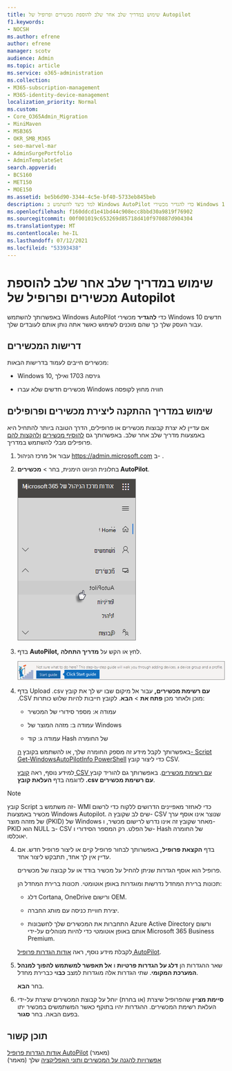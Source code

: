 ```yaml
---
title: שימוש במדריך שלב אחר שלב להוספת מכשירים ופרופיל של Autopilot
f1.keywords:
- NOCSH
ms.author: efrene
author: efrene
manager: scotv
audience: Admin
ms.topic: article
ms.service: o365-administration
ms.collection:
- M365-subscription-management
- M365-identity-device-management
localization_priority: Normal
ms.custom:
- Core_O365Admin_Migration
- MiniMaven
- MSB365
- OKR_SMB_M365
- seo-marvel-mar
- AdminSurgePortfolio
- AdminTemplateSet
search.appverid:
- BCS160
- MET150
- MOE150
ms.assetid: be5b6d90-3344-4c5e-bf40-5733eb845beb
description: למד כיצד להשתמש ב Windows AutoPilot כדי להגדיר מכשירי Windows 10 חדשים עבור העסק שלך כך שהם מוכנים לשימוש של עובדים.
ms.openlocfilehash: f160ddcd1e41bd44c908ecc8bbd30a9819f76902
ms.sourcegitcommit: 00f001019c653269d85718d410f970887d904304
ms.translationtype: MT
ms.contentlocale: he-IL
ms.lasthandoff: 07/12/2021
ms.locfileid: "53393438"
---
```

# <a name="use-the-step-by-step-guide-to-add-autopilot-devices-and-profile"></a>שימוש במדריך שלב אחר שלב להוספת מכשירים ופרופיל של Autopilot

באפשרותך להשתמש Windows AutoPilot כדי **להגדיר** מכשירי Windows 10 חדשים עבור העסק שלך כך שהם מוכנים לשימוש כאשר אתה נותן אותם לעובדים שלך.
  
## <a name="device-requirements"></a>דרישות המכשירים

מכשירים חייבים לעמוד בדרישות הבאות:
  
- Windows 10, גירסה 1703 ואילך
    
- מכשירים חדשים שלא עברו Windows חוויה מחוץ לקופסה
    
## <a name="use-the-setup-guide-to-create-devices-and-profiles"></a>שימוש במדריך ההתקנה ליצירת מכשירים ופרופילים

אם עדיין לא יצרת קבוצות מכשירים או פרופילים, הדרך הטובה ביותר להתחיל היא באמצעות מדריך שלב אחר שלב. באפשרותך גם [להוסיף מכשירים](create-and-edit-autopilot-devices.md) [ולהקצות להם](create-and-edit-autopilot-profiles.md) פרופילים מבלי להשתמש במדריך. 
  
1. עבור אל מרכז הניהול <a href="https://go.microsoft.com/fwlink/p/?linkid=837890" target="_blank">https://admin.microsoft.com</a> ב- .

2. בחלונית הניווט הימנית, בחר  \> **מכשירים AutoPilot**.

    ![במרכז הניהול, בחר מכשירים ולאחר מכן בחר AutoPilot.](../media/AutoPilot.png)
  
2. בדף **AutoPilot,** לחץ או הקש על **מדריך התחלה**.
    
    ![Click Start guide for step-by-step instructions for Autopilot.](../media/31662655-d1e6-437d-87ea-c0dec5da56f7.png)
  
3. בדף Upload .csv **עם רשימת מכשירים,** עבור אל מיקום שבו יש לך את קובץ .CSV מוכן ולאחר מכן **פתח את** \> **הבא**. לקובץ חייבות להיות שלוש כותרות:
    
    - עמודה א: מספר סידורי של המכשיר
    
    - עמודה ב: מזהה המוצר של Windows
    
    - עמודה ג: קוד Hash של החומרה
    
    באפשרותך לקבל מידע זה מספק החומרה שלך, או להשתמש בקובץ [ה- Script Get-WindowsAutoPilotInfo PowerShell](https://www.powershellgallery.com/packages/Get-WindowsAutoPilotInfo) כדי ליצור קובץ CSV. 
    
    למידע נוסף, ראה [קובץ CSV עם רשימת מכשירים](../admin/misc/device-list.md). באפשרותך גם להוריד קובץ לדוגמה בדף **העלאת קובץ ‎.csv עם רשימת מכשירים**. 
    
> [!NOTE]
> קובץ Script זה משתמש ב- WMI כדי לאחזר מאפיינים הדרושים ללקוח כדי לרשום מכשיר באמצעות Windows Autopilot. שים לב שקובץ ה- CSV שנוצר אינו אוסף ערך של מזהה מוצר (PKID) של Windows מאחר שקובץ זה אינו נדרש לרישום מכשיר, ו- PKID הוא NULL ב- CSV של הפלט. רק המספר הסידורי ו- Hash של החומרה יאוכלסו.
    
4. בדף **הקצאת פרופיל,** באפשרותך לבחור פרופיל קיים או ליצור פרופיל חדש. אם עדיין אין לך אחד, תתבקש ליצור אחד. 
    
    פרופיל הוא אוסף הגדרות שניתן להחיל על מכשיר בודד או על קבוצה של מכשירים.
    
    תכונות ברירת המחדל נדרשות ומוגדרות באופן אוטומטי. תכונות ברירת המחדל הן:
    
    - דלג Cortana, OneDrive ורישום OEM.
    
    - יצירת חוויית כניסה עם מותג החברה.
    
    - התחברות את המכשירים שלך לחשבונות Azure Active Directory ורשום אותם באופן אוטומטי כדי להיות מנוהלים על-ידי Microsoft 365 Business Premium.
    
    לקבלת מידע נוסף, ראה [אודות הגדרות פרופיל AutoPilot](autopilot-profile-settings.md). 
    
5. שאר ההגדרות הן **דלג על הגדרות פרטיות** ו **אל תאפשר למשתמש להפוך למנהל המערכת המקומי**. שתי הגדרות אלה מוגדרות למצב **כבוי** כברירת מחדל. 
    
    בחר **הבא**.
    
6. **סיימת מציין** שהפרופיל שיצרת (או בחרת) יוחל על קבוצת המכשירים שיצרת על-ידי העלאת רשימת המכשירים. ההגדרות יהיו בתוקף כאשר המשתמשים במכשיר יתו בפעם הבאה. בחר **סגור**.

## <a name="related-content"></a>תוכן קשור

[אודות הגדרות פרופיל AutoPilot](autopilot-profile-settings.md) (מאמר)\
[אפשרויות להגנה על המכשירים ותוני האפליקציה](../admin/devices/choose-device-security.md) שלך (מאמר)
